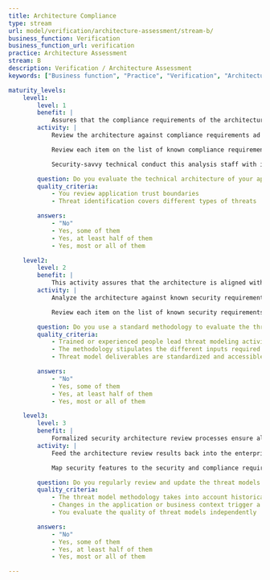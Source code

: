 ```yaml
---
title: Architecture Compliance
type: stream
url: model/verification/architecture-assessment/stream-b/
business_function: Verification
business_function_url: verification
practice: Architecture Assessment
stream: B
description: Verification / Architecture Assessment
keywords: ["Business function", "Practice", "Verification", "Architecture Assessment"]

maturity_levels:
    level1:
        level: 1
        benefit: |
            Assures that the compliance requirements of the architecture are met.
        activity: |
            Review the architecture against compliance requirements ad hoc. Identify and collect either formally identified or informally known compliance requirements.

            Review each item on the list of known compliance requirements against the architecture. Elaborate the analysis to show the design-level features that address each compliance requirement. The overall goal is to verify that each known compliance requirement has been addressed by the system design. Note any compliance requirements that are not clearly provided at the design level as assessment findings.

            Security-savvy technical conduct this analysis staff with input from architects, developers, managers, and business owners as needed. Update it during the design phase when there are changes in compliance requirements or high-level system design.

        question: Do you evaluate the technical architecture of your applications for potential threats?
        quality_criteria:
            - You review application trust boundaries
            - Threat identification covers different types of threats

        answers:
            - "No"
            - Yes, some of them
            - Yes, at least half of them
            - Yes, most or all of them

    level2:
        level: 2
        benefit: |
            This activity assures that the architecture is aligned with the security requirements and best practices.
        activity: |
            Analyze the architecture against known security requirements and best practices. Identify and collect either formally identified or informally known security requirements. Additionally, identify and include any security assumptions on which safe operation of the system relies.

            Review each item on the list of known security requirements against the architecture. Elaborate the analysis to show the design-level features that address each security requirement. Perform separate, detailed analysis iterations on parts of the architecture to simplify capturing this information if the system is large or complex. The overall goal is to verify that each known security requirement has been addressed by the system design. Note any security requirements not clearly provided at the design level as assessment findings.

        question: Do you use a standard methodology to evaluate the threats to your applications?
        quality_criteria:
            - Trained or experienced people lead threat modeling activities
            - The methodology stipulates the different inputs required to perform an in-depth assessment
            - Threat model deliverables are standardized and accessible across the organization

        answers:
            - "No"
            - Yes, some of them
            - Yes, at least half of them
            - Yes, most or all of them

    level3:
        level: 3
        benefit: |
            Formalized security architecture review processes ensure alignment with enterprise reference architectures.
        activity: |
            Feed the architecture review results back into the enterprise architecture, organisation design principles & patterns, security solutions and reference architectures.

            Map security features to the security and compliance requirements in a traceability matrix. Identify the cause of gaps in the security assessment and deal with them. Consider recurring architecture findings as input for the security architecture practice to update the enterprise architecture, organisation design principles & patterns, security solutions and reference architectures.

        question: Do you regularly review and update the threat models for your applications?
        quality_criteria:
            - The threat model methodology takes into account historical feedback to improve the evaluation method
            - Changes in the application or business context trigger a review of the relevant threat models
            - You evaluate the quality of threat models independently

        answers:
            - "No"
            - Yes, some of them
            - Yes, at least half of them
            - Yes, most or all of them

---
```

